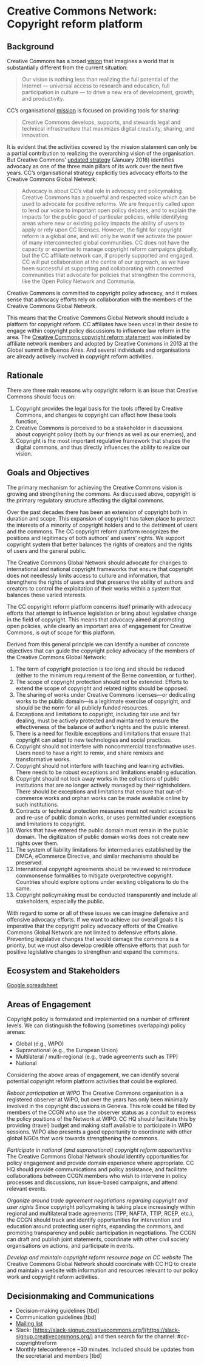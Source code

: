 # Creative Commons Network: Copyright reform platform

## Background
Creative Commons has a broad [vision](https://creativecommons.org/about/mission-and-vision/) that imagines a world that is substantially different from the current situation:
>Our vision is nothing less than realizing the full potential of the Internet — universal access to research and education, full participation in culture — to drive a new era of development, growth, and productivity.

CC’s organisational [mission](https://creativecommons.org/about/mission-and-vision/) is focused on providing tools for sharing: 
>Creative Commons develops, supports, and stewards legal and technical infrastructure that maximizes digital creativity, sharing, and innovation.

It is evident that the activities covered by the mission statement can only be a partial contribution to realizing the overarching vision of the organisation. But Creative Commons’ [updated strategy](https://creativecommons.org/wp-content/uploads/2016/01/CC-Strategy-2016-2020-1.pdf) (January 2016) identifies advocacy as one of the three main pillars of its work over the next five years. CC’s organisational strategy explicitly ties advocacy efforts to the Creative Commons Global Network: 
>Advocacy is about CC’s vital role in advocacy and policymaking. Creative Commons has a powerful and respected voice which can be used to advocate for positive reforms. We are frequently called upon to lend our voice to important open policy debates, and to explain the impacts for the public good of particular policies, while identifying areas where new or existing policy impacts the ability of users to apply or rely upon CC licenses. However, the fight for copyright reform is a global one, and will only be won if we activate the power of many interconnected global communities. CC does not have the capacity or expertise to manage copyright reform campaigns globally, but the CC affiliate network can, if properly supported and engaged. CC will put collaboration at the centre of our approach, as we have been successful at supporting and collaborating with connected communities that advocate for policies that strengthen the commons, like the Open Policy Network and Communia.

Creative Commons is committed to copyright policy advocacy, and it makes sense that advocacy efforts rely on collaboration with the members of the Creative Commons Global Network. 

This means that the Creative Commons Global Network should include a platform for copyright reform. CC affiliates have been vocal in their desire to engage within copyright policy discussions to influence law reform in the area. The [Creative Commons copyright reform statement](https://creativecommons.org/2013/10/16/supporting-copyright-reform/) was initiated by affiliate network members and adopted by Creative Commons in 2013 at the Global summit in Buenos Aires. And several individuals and organisations are already actively involved in copyright reform activities. 

## Rationale
There are three main reasons why copyright reform is an issue that Creative Commons should focus on: 
1. Copyright provides the legal basis for the tools offered by Creative Commons, and changes to copyright can affect how these tools function, 
2. Creative Commons is perceived to be a stakeholder in discussions about copyright policy (both by our friends as well as our enemies), and 
3. Copyright is the most important regulative framework that shapes the digital commons, and thus directly influences the ability to realize our vision. 

## Goals and Objectives 
The primary mechanism for achieving the Creative Commons vision is growing and strengthening the commons. As discussed above, copyright is the primary regulatory structure affecting the digital commons. 

Over the past decades there has been an extension of copyright both in duration and scope. This expansion of copyright has taken place to protect the interests of a minority of copyright holders and to the detriment of users and the commons. The CC copyright reform platform recognizes the positions and legitimacy of both authors' and users' rights. We support copyright system that better balances the rights of creators and the rights of users and the general public. 

The Creative Commons Global Network should advocate for changes to international and national copyright frameworks that ensure that copyright does not needlessly limits access to culture and information, that strengthens the rights of users and that preserve the ability of authors and creators to control the exploitation of their works within a system that balances these varied interests.

The CC copyright reform platform concerns itself primarily with advocacy efforts that attempt to influence legislation or bring about legislative change in the field of copyright. This means that advocacy aimed at promoting open policies, while clearly an important area of engagement for Creative Commons, is out of scope for this platform. 

Derived from this general principle we can identify a number of concrete objectives that can guide the copyright policy advocacy of the members of the Creative Commons Global Network:
1. The term of copyright protection is too long and should be reduced (either to the minimum requirement of the Berne convention, or further).
2. The scope of copyright protection should not be extended. Efforts to extend the scope of copyright and related rights should be opposed. 
3. The sharing of works under Creative Commons licenses—or dedicating works to the public domain—is a legitimate exercise of copyright, and should be the norm for all publicly funded resources. 
4. Exceptions and limitations to copyright, including fair use and fair dealing, must be actively protected and maintained to ensure the effectiveness of the balance of author’s rights and the public interest.
5. There is a need for flexible exceptions and limitations that ensure that copyright can adapt to new technologies and social practices.
6. Copyright should not interfere with noncommercial transformative uses. Users need to have a right to remix, and share remixes and transformative works.
7. Copyright should not interfere with teaching and learning activities. There needs to be robust exceptions and limitations enabling education. 
8. Copyright should not lock away works in the collections of public institutions that are no longer actively managed by their rightsholders. There should be exceptions and limitations that ensure that out-of-commerce works and orphan works can be made available online by such institutions. 
9. Contracts or technical protection measures must not restrict access to and re-use of public domain works, or uses permitted under exceptions and limitations to copyright. 
10. Works that have entered the public domain must remain in the public domain. The digitization of public domain works does not create new rights over them.
11. The system of liability limitations for intermediaries established by the DMCA, eCommerce Directive, and similar mechanisms should be preserved. 
12. International copyright agreements should be reviewed to reintroduce commonsense formalities to mitigate overprotective copyright. Countries should explore options under existing obligations to do the same. 
13. Copyright policymaking must be conducted transparently and include all stakeholders, especially the public.

With regard to some or all of these issues we can imagine defensive and offensive advocacy efforts. If we want to achieve our overall goals it is imperative that the copyright policy advocacy efforts of the Creative Commons Global Network are not limited to defensive efforts alone. Preventing legislative changes that would damage the commons is a priority, but we must also develop credible offensive efforts that push for positive legislative changes to strengthen and expand the commons.  

## Ecosystem and Stakeholders
[Google spreadsheet](https://docs.google.com/spreadsheets/d/1f5Q9KSBGMRYXUyHacSq_zf5rDJIePiKNGHAhc-OC_Hs/edit#gid=0)

## Areas of Engagement
Copyright policy is formulated and implemented on a number of different levels. We can distinguish the following (sometimes overlapping) policy arenas: 
* Global (e.g., WIPO)  
* Supranational (e.g., the European Union) 
* Multilateral / multi-regional (e.g., trade agreements such as TPP) 
* National 

Considering the above areas of engagement, we can identify several potential copyright reform platform activities that could be explored.

*Reboot participation at WIPO*
The Creative Commons organisation is a registered observer at WIPO, but over the years has only been minimally involved in the copyright discussions in Geneva. This role could be filled by members of the CCGN who use the observer status as a conduit to express the policy positions of the Network at WIPO. CC HQ should facilitate this by providing (travel) budget and making staff available to participate in WIPO sessions. WIPO also presents a good opportunity to coordinate with other global NGOs that work towards strengthening the commons. 

*Participate in national (and supranational) copyright reform opportunities*
The Creative Commons Global Network should identify opportunities for policy engagement and provide domain experience where appropriate. CC HQ should provide communications and policy assistance, and facilitate collaborations between CCGN members who wish to intervene in policy processes and discussions, run issue-based campaigns, and attend relevant events. 

*Organize around trade agreement negotiations regarding copyright and user rights*
Since copyright policymaking is taking place increasingly within regional and multilateral trade agreements (TPP, NAFTA, TTIP, RCEP, etc.), the CCGN should track and identify opportunities for intervention and education around protecting user rights, expanding the commons, and promoting transparency and public participation in negotiations. The CCGN can draft and publish joint statements, coordinate with other civil society organisations on actions, and participate in events.  

*Develop and maintain copyright reform resource page on CC website*
The Creative Commons Global Network should coordinate with CC HQ to create and maintain a website with information and resources relevant to our policy work and copyright reform activities. 

## Decisionmaking and Communications
* Decision-making guidelines [tbd]
* Communication guidelines [tbd] 
* [Mailing list](https://creativecommons.email/mailman/listinfo/copyright-reform)
* Slack: [https://slack-signup.creativecommons.org/](https://slack-signup.creativecommons.org/) and then search for the channel: #cc-copyrightreform
* Monthly teleconference ~30 minutes. Included should be updates from the secretariat and members [tbd]
